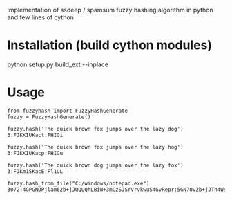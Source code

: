Implementation of ssdeep / spamsum fuzzy hashing algorithm in python and few lines of cython

# Installation (build cython modules)

python setup.py build_ext --inplace

# Usage
```
from fuzzyhash import FuzzyHashGenerate
fuzzy = FuzzyHashGenerate()
```
```
fuzzy.hash('The quick brown fox jumps over the lazy dog')
3:FJKKIUKact:FHIGi
```
```
fuzzy.hash('The quick brown fox jumps over the lazy hog')
3:FJKKIUKacp:FHIGu
```
```
fuzzy.hash('The quick brown dog jumps over the lazy fox')
3:FJKm1SKacE:Fl1UL
```
```
fuzzy.hash_from_file("C:/windows/notepad.exe")
3072:4GPGNDPjlam62b+jJQQUQhLBiW+3mCzSJSrVrvkwuS4GvRepr:5GN70v2b+jJTh4WsmCz8SVrfvpK:"C:/windows/notepad.exe"
```
